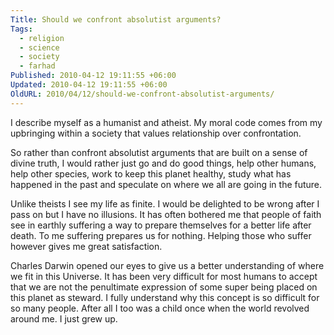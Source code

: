 ```yaml
---
Title: Should we confront absolutist arguments?
Tags:
  - religion
  - science
  - society
  - farhad
Published: 2010-04-12 19:11:55 +06:00
Updated: 2010-04-12 19:11:55 +06:00
OldURL: 2010/04/12/should-we-confront-absolutist-arguments/
---
```


I describe myself as a humanist and atheist. My moral code comes from my upbringing within a society that values relationship over confrontation.

So rather than confront absolutist arguments that are built on a sense of divine truth, I would rather just go and do good things, help other humans, help other species, work to keep this planet healthy, study what has happened in the past and speculate on where we all are going in the future.

Unlike theists I see my life as finite. I would be delighted to be wrong after I pass on but I have no illusions. It has often bothered me that people of faith see in earthly suffering a way to prepare themselves for a better life after death. To me suffering prepares us for nothing. Helping those who suffer however gives me great satisfaction.

Charles Darwin opened our eyes to give us a better understanding of where we fit in this Universe. It has been very difficult for most humans to accept that we are not the penultimate expression of some super being placed on this planet as steward. I fully understand why this concept is so difficult for so many people. After all I too was a child once when the world revolved around me. I just grew up.

